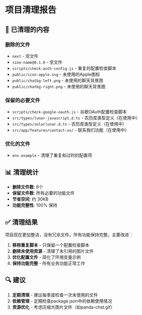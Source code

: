 # 项目清理报告

## 🧹 已清理的内容

### 删除的文件
- `next` - 空文件
- `sino-name@0.1.0` - 空文件
- `scripts/check-auth-config.js` - 重复的配置检查脚本
- `public/icon-apple.svg` - 未使用的Apple图标
- `public/chatbg-left.png` - 未使用的聊天背景图
- `public/chatbg-right.png` - 未使用的聊天背景图

### 保留的必要文件
- `scripts/check-google-oauth.js` - 谷歌OAuth配置检查脚本
- `src/types/lunar-javascript.d.ts` - 农历库类型定义（在使用中）
- `src/types/solarlunar.d.ts` - 农历库类型定义（在使用中）
- `src/app/features/contact-us/` - 联系我们功能（在使用中）

### 优化的文件
- `env.example` - 清理了重复和过时的配置项

## 📊 清理统计

- **删除文件数**: 6个
- **保留文件数**: 所有必要的功能文件
- **节省空间**: 约 30KB
- **功能完整性**: 100% 保持

## ✅ 清理结果

项目现在更加整洁，没有冗余文件，所有功能保持完整。主要改进：

1. **移除重复脚本** - 只保留一个配置检查脚本
2. **删除未使用资源** - 清理了未引用的图片文件
3. **优化配置文件** - 简化了环境变量示例
4. **保持功能完整** - 所有业务功能正常工作

## 🔍 建议

1. **定期清理** - 建议每季度检查一次未使用的文件
2. **依赖管理** - 定期检查package.json中的依赖使用情况
3. **资源优化** - 考虑压缩大图片文件（如panda-chat.gif）
